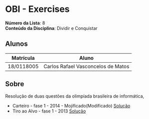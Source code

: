 # OBI - Exercises

**Número da Lista**: 8<br>
**Conteúdo da Disciplina**: Dividir e Conquistar<br>

## Alunos
|Matrícula | Aluno |
| -- | -- |
| 18/0118005	  |  Carlos Rafael Vasconcelos de Matos |

## Sobre

Resolução de duas questões da olimpíada brasileira de informática, 
- Carteiro - fase 1 - 2014 - Mojificado(Modificado) [Solução](Exercicios/Carteiro-OBI-MOJ/solucao.MD)
- Tiro ao Alvo - fase 1 - 2013 [Solução](Exercicios/Tiro_Ao_Alvo-OBI-2013/solucaoAlvo.MD)


